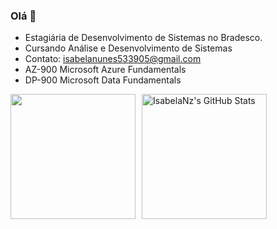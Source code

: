 ### Olá 👋

- Estagiária de Desenvolvimento de Sistemas no Bradesco.
- Cursando Análise e Desenvolvimento de Sistemas
- Contato: isabelanunes533905@gmail.com
- AZ-900 Microsoft Azure Fundamentals
- DP-900 Microsoft Data Fundamentals


<div style="display: flex; align-items: center; gap: 10px;">
 <img src= "https://github-readme-stats.vercel.app/api?username=IsabelaNz&theme=outrun&show_icons=true&hide_border=true&count_private=true" style="height: 200px;" />
 
  <img src="https://github-readme-stats.vercel.app/api/top-langs/?username=IsabelaNz&theme=outrun&show_icons=true&hide_border=true&layout=compact" alt="IsabelaNz's GitHub Stats" style="height: 200px;" />
</div>



